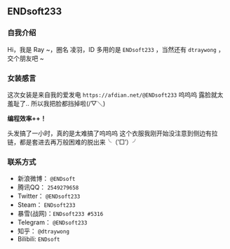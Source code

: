 ## ENDsoft233

### 自我介绍

Hi，我是 Ray ~，圈名 凌羽，ID 多用的是 `ENDsoft233` ，当然还有 `dtraywong` ，交个朋友吧 ~

### 女装感言

这次女装是来自我的爱发电 `https://afdian.net/@ENDsoft233` 呜呜呜
露脸就太羞耻了.. 所以我把脸都挡掉啦(/▽＼)

**编程效率++！**

头发搞了一小时，真的是太难搞了呜呜呜
这个衣服我刚开始没注意到侧边有拉链，都是套进去再万般困难的脱出来╰（‵□′）╯

### 联系方式

- 新浪微博： `@ENDsoft`
- 腾讯QQ： `2549279658`
- Twitter： `@ENDsoft233`
- Steam： `ENDsoft233`
- 暴雪(战网)：`ENDsoft233 #5316`
- Telegram： `@ENDsoft233`
- 知乎： `@dtraywong`
- Bilibili: `ENDsoft`
